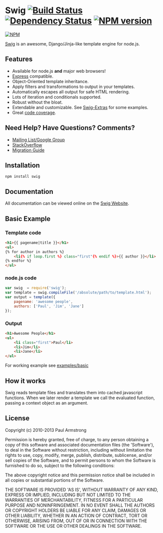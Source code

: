 Swig [![Build Status](https://secure.travis-ci.org/paularmstrong/swig.png?branch=master)](http://travis-ci.org/paularmstrong/swig) [![Dependency Status](https://gemnasium.com/paularmstrong/swig.png)](https://gemnasium.com/paularmstrong/swig) [![NPM version](https://badge.fury.io/js/swig.png)](http://badge.fury.io/js/swig)
====

[![NPM](https://nodei.co/npm/swig.png?downloads=true)](https://nodei.co/npm/swig/)

[Swig](http://paularmstrong.github.io/swig/) is an awesome, Django/Jinja-like template engine for node.js.

Features
--------

* Available for node.js **and** major web browsers!
* [Express](http://expressjs.com/) compatible.
* Object-Oriented template inheritance.
* Apply filters and transformations to output in your templates.
* Automatically escapes all output for safe HTML rendering.
* Lots of iteration and conditionals supported.
* Robust without the bloat.
* Extendable and customizable. See [Swig-Extras](https://github.com/paularmstrong/swig-extras) for some examples.
* Great [code coverage](http://paularmstrong.github.io/swig/coverage.html).

Need Help? Have Questions? Comments?
------------------------------------

* [Mailing List/Google Group](http://groups.google.com/forum/#!forum/swig-templates)
* [StackOverflow](http://stackoverflow.com/questions/tagged/swig-template)
* [Migration Guide](https://github.com/paularmstrong/swig/wiki/Migrating-from-v0.x.x-to-v1.0.0)

Installation
------------

    npm install swig

Documentation
-------------

All documentation can be viewed online on the [Swig Website](http://paularmstrong.github.io/swig/).

Basic Example
-------------

### Template code

```html
<h1>{{ pagename|title }}</h1>
<ul>
{% for author in authors %}
    <li{% if loop.first %} class="first"{% endif %}>{{ author }}</li>
{% endfor %}
</ul>
```

### node.js code

```js
var swig  = require('swig');
var template = swig.compileFile('/absolute/path/to/template.html');
var output = template({
    pagename: 'awesome people',
    authors: ['Paul', 'Jim', 'Jane']
});
```

### Output

```html
<h1>Awesome People</h1>
<ul>
    <li class="first">Paul</li>
    <li>Jim</li>
    <li>Jane</li>
</ul>
```

For working example see [examples/basic](https://github.com/paularmstrong/swig/tree/master/examples/basic)

How it works
------------

Swig reads template files and translates them into cached javascript functions. When we later render a template we call the evaluated function, passing a context object as an argument.

License
-------

Copyright (c) 2010-2013 Paul Armstrong

Permission is hereby granted, free of charge, to any person obtaining a copy of this software and associated documentation files (the 'Software'), to deal in the Software without restriction, including without limitation the rights to use, copy, modify, merge, publish, distribute, sublicense, and/or sell copies of the Software, and to permit persons to whom the Software is furnished to do so, subject to the following conditions:

The above copyright notice and this permission notice shall be included in all copies or substantial portions of the Software.

THE SOFTWARE IS PROVIDED 'AS IS', WITHOUT WARRANTY OF ANY KIND, EXPRESS OR IMPLIED, INCLUDING BUT NOT LIMITED TO THE WARRANTIES OF MERCHANTABILITY, FITNESS FOR A PARTICULAR PURPOSE AND NONINFRINGEMENT. IN NO EVENT SHALL THE AUTHORS OR COPYRIGHT HOLDERS BE LIABLE FOR ANY CLAIM, DAMAGES OR OTHER LIABILITY, WHETHER IN AN ACTION OF CONTRACT, TORT OR OTHERWISE, ARISING FROM, OUT OF OR IN CONNECTION WITH THE SOFTWARE OR THE USE OR OTHER DEALINGS IN THE SOFTWARE.
